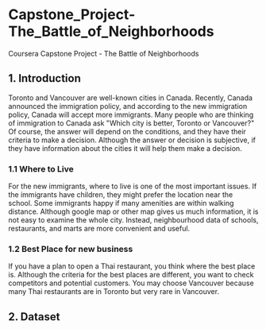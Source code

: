 # Capstone_Project-The_Battle_of_Neighborhoods
Coursera Capstone Project - The Battle of Neighborhoods

## 1. Introduction

Toronto and Vancouver are well-known cities in Canada. Recently, Canada announced the immigration policy, and according to the new immigration policy, Canada will accept more immigrants. Many people who are thinking of immigration to Canada ask "Which city is better, Toronto or Vancouver?" Of course, the answer will depend on the conditions, and they have their criteria to make a decision. Although the answer or decision is subjective, if they have information about the cities it will help them make a decision.

### 1.1 Where to Live
For the new immigrants, where to live is one of the most important issues. If the immigrants have children, they might prefer the location near the school. Some immigrants happy if many amenities are within walking distance. Although google map or other map gives us much information, it is not easy to examine the whole city. Instead, neighbourhood data of schools, restaurants, and marts are more convenient and useful.

### 1.2 Best Place for new business
If you have a plan to open a Thai restaurant, you think where the best place is. Although the criteria for the best places are different, you want to check competitors and potential customers. You may choose Vancouver because many Thai restaurants are in Toronto but very rare in Vancouver.

## 2. Dataset
